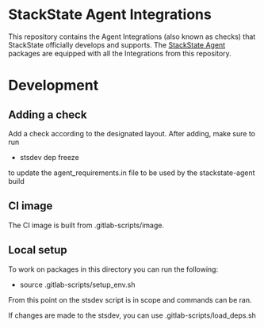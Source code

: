 # StackState Agent Integrations

This repository contains the Agent Integrations (also known as checks) that StackState
officially develops and supports. The [StackState Agent][1] packages are equipped with all the Integrations from this
repository.

# Development

## Adding a check

Add a check according to the designated layout.
After adding, make sure to run

- stsdev dep freeze

to update the agent_requirements.in file to be used by the stackstate-agent build

## CI image
The CI image is built from .gitlab-scripts/image.

## Local setup

To work on packages in this directory you can run the following:

- source .gitlab-scripts/setup_env.sh

From this point on the stsdev script is in scope and commands can be ran.

If changes are made to the stsdev, you can use .gitlab-scripts/load_deps.sh

[1]: https://github.com/StackVista/stackstate-agent
